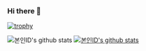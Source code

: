 ### Hi there 👋

[![trophy](https://github-profile-trophy.vercel.app/?username=donghyunna)](https://github.com/ryo-ma/github-profile-trophy)

![본인ID's github stats](https://github-readme-stats.vercel.app/api?username=donghyunna&show_icons=true)
[![본인ID's github stats](https://github-readme-stats.vercel.app/api/top-langs/?username=donghyunna&show_icons=true&hide_border=true&title_color=004386&icon_color=004386&layout=compact)](https://github.com/donghyunna)

